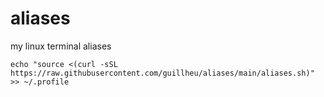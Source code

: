 # aliases
my linux terminal aliases

```
echo "source <(curl -sSL https://raw.githubusercontent.com/guillheu/aliases/main/aliases.sh)" >> ~/.profile
```
